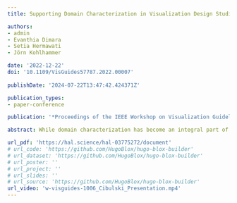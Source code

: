 ```yaml
---
title: Supporting Domain Characterization in Visualization Design Studies With the Critical Decision Method

authors:
- admin
- Evanthia Dimara
- Setia Hermawati
- Jörn Kohlhammer

date: '2022-12-22'
doi: '10.1109/VisGuides57787.2022.00007'
  
publishDate: '2024-07-22T13:47:42.424371Z'

publication_types:
- paper-conference

publication: '*Proceedings of the IEEE Workshop on Visualization Guidelines in Research, Design, and Education*'

abstract: While domain characterization has become an integral part of visualization design studies, methodological prescriptions are rare. An underrepresented aspect in existing approaches is domain expertise. Knowledge elicitation methods from cognitive science might help but have not yet received much attention for domain characterization. We propose the Critical Decision Method (CDM) to the visualization domain to provide descriptive steps that open up a knowledge-based perspective on domain characterization. The CDM uses retrospective interviews to reveal expert judgment involved in a challenging situation. We apply it to study three domain problems, reflect on our practical experience, and discuss its relevance to domain characterization in visualization research. We found the CDM’s realism and subjective nature to be well suited for eliciting cognitive aspects of high-level task performance. Our insights might guide other researchers in conducting domain characterization with a focus on domain knowledge and cognition. With our work, we hope to contribute to the portfolio of meaningful methods used to inform visualization design and to stimulate discussions regarding prescriptive steps for domain characterization.

url_pdf: 'https://hal.science/hal-03775272/document'
# url_code: 'https://github.com/HugoBlox/hugo-blox-builder'
# url_dataset: 'https://github.com/HugoBlox/hugo-blox-builder'
# url_poster: ''
# url_project: ''
# url_slides: ''
# url_source: 'https://github.com/HugoBlox/hugo-blox-builder'
url_video: 'w-visguides-1006_Cibulski_Presentation.mp4'
---
```

